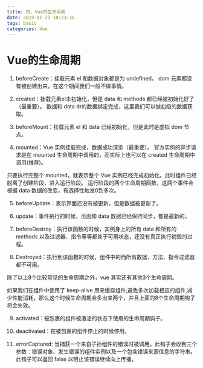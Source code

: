 ```yaml
---
title: 四、Vue的生命周期
date: 2019-01-23 10:23:35
tags: basic
categories: Vue
---
```


# Vue的生命周期

1. beforeCreate：挂载元素 el 和数据对象都是为 undefined。
dom 元素都没有被创建出来，在这个期间我们一般不做事情。

2. created：挂载元素el未初始化，但是 data 和 methods 都已经被初始化好了（最重要）。
数据和 data 中的数据绑定完成，这里我们可以做初级的数据获取。

3. beforeMount：挂载元素 el 和 data 已经初始化，但是此时是虚拟 dom 节点。

4. mounted：Vue 实例挂载完成，数据成功渲染（最重要）。
官方实例的异步请求是在 mounted 生命周期中调用的，而实际上也可以在 created 生命周期中调用(推荐)。

只要执行完整个 mounted，就表示整个 Vue 实例已经完成初始化。此时组件已经脱离了创建阶段，进入运行阶段。
运行阶段的两个生命周期函数，这两个事件会根据 data 数据的改变，有选择性触发0到多次。

5. beforeUpdate：表示界面还没有被更新，但是数据被更新了。

6. update：事件执行的时候，页面和 data 数据已经保持同步，都是最新的。

7. beforeDestroy：执行该函数的时候，实例身上的所有 data 和所有的 methods 以及过滤器、指令等等都处于可用状态，还没有真正执行销毁的过程。

8. Destroyed：执行到该函数的时候，组件中的而所有数据、方法、指令过滤器都不可用。

除了以上8个比较常见的生命周期之外，vue 其实还有其他3个生命周期。

如果我们在组件中使用了 keep-alive 用来缓存组件,避免多次加载相应的组件,减少性能消耗，那么这个时候生命周期会多出来两个，并且上面的8个生命周期钩子将会失效。

9. activated：被包裹的组件被激活的状态下使用的生命周期钩子。

10. deactivated：在被包裹的组件停止的时候停用。

11. errorCaptured: 当捕获一个来自子孙组件的错误时被调用。此钩子会收到三个参数：错误对象、发生错误的组件实例以及一个包含错误来源信息的字符串。此钩子可以返回 false 以阻止该错误继续向上传播。
